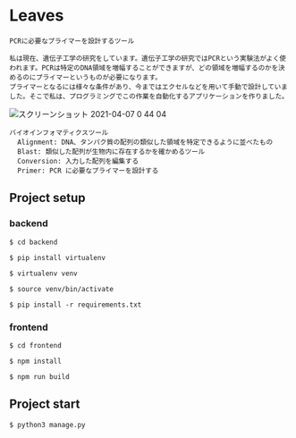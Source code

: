 # Leaves
```
PCRに必要なプライマーを設計するツール

私は現在、遺伝子工学の研究をしています。遺伝子工学の研究ではPCRという実験法がよく使われます。PCRは特定のDNA領域を増幅することができますが、どの領域を増幅するのかを決めるのにプライマーというものが必要になります。
プライマーとなるには様々な条件があり、今まではエクセルなどを用いて手動で設計していました。そこで私は、プログラミングでこの作業を自動化するアプリケーションを作りました。

```
![スクリーンショット 2021-04-07 0 44 04](https://user-images.githubusercontent.com/81544427/113739299-9e05a700-973a-11eb-9fca-df77191689cf.png)
```
バイオインフォマティクスツール
  Alignment: DNA、タンパク質の配列の類似した領域を特定できるように並べたもの
  Blast: 類似した配列が生物内に存在するかを確かめるツール
  Conversion: 入力した配列を編集する
  Primer: PCR に必要なプライマーを設計する
```
## Project setup
### backend
```
$ cd backend
```
```
$ pip install virtualenv
```
```
$ virtualenv venv
```
```
$ source venv/bin/activate 
```
```
$ pip install -r requirements.txt
```
### frontend
```
$ cd frontend
```
```
$ npm install
```
```
$ npm run build
```
## Project start
```
$ python3 manage.py 
```
